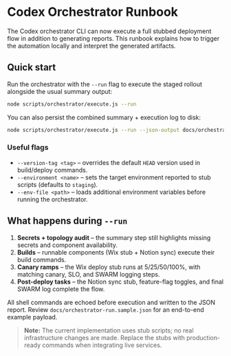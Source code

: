 # Codex Orchestrator Runbook

The Codex orchestrator CLI can now execute a full stubbed deployment flow in addition to generating reports.
This runbook explains how to trigger the automation locally and interpret the generated artifacts.

## Quick start

Run the orchestrator with the `--run` flag to execute the staged rollout alongside the usual summary output:

```bash
node scripts/orchestrator/execute.js --run
```

You can also persist the combined summary + execution log to disk:

```bash
node scripts/orchestrator/execute.js --run --json-output docs/orchestrator-run.sample.json
```

### Useful flags

- `--version-tag <tag>` – overrides the default `HEAD` version used in build/deploy commands.
- `--environment <name>` – sets the target environment reported to stub scripts (defaults to `staging`).
- `--env-file <path>` – loads additional environment variables before running the orchestrator.

## What happens during `--run`

1. **Secrets + topology audit** – the summary step still highlights missing secrets and component availability.
2. **Builds** – runnable components (Wix stub + Notion sync) execute their build commands.
3. **Canary ramps** – the Wix deploy stub runs at 5/25/50/100%, with matching canary, SLO, and SWARM logging steps.
4. **Post-deploy tasks** – the Notion sync stub, feature-flag toggles, and final SWARM log complete the flow.

All shell commands are echoed before execution and written to the JSON report. Review `docs/orchestrator-run.sample.json` for an end-to-end example payload.

> **Note:** The current implementation uses stub scripts; no real infrastructure changes are made. Replace the stubs with production-ready commands when integrating live services.

